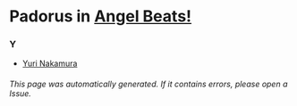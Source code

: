 # Padorus in [Angel Beats!](https://myanimelist.net/anime/6547/Angel_Beats)

### Y
* [Yuri Nakamura](https://github.com/shadow578/Project-Padoru/blob/master/table-of-contents/characters/YuriNakamura.md)

###### This page was automatically generated. If it contains errors, please open a Issue.
